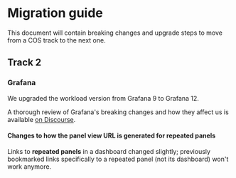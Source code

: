 # Migration guide

This document will contain breaking changes and upgrade steps to move from a COS track to the next one.

## Track 2

### Grafana

We upgraded the workload version from Grafana 9 to Grafana 12.

A thorough review of Grafana's breaking changes and how they affect us is available [on Discourse](https://discourse.charmhub.io/t/cos-will-start-using-grafana-12-what-changed/18868).

#### Changes to how the panel view URL is generated for repeated panels

Links to **repeated panels** in a dashboard changed slightly; previously bookmarked links specifically to a repeated panel (not its dashboard) won't work anymore.



